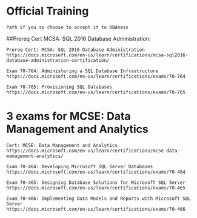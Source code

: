 # Official Training

    Path if you so choose to accept it to DBAness
    
##Prereq Cert MCSA: SQL 2016 Database Administration:

    Prereq Cert: MCSA: SQL 2016 Database Administration
    https://docs.microsoft.com/en-us/learn/certifications/mcsa-sql2016-database-administration-certification/

    Exam 70-764: Administering a SQL Database Infrastructure
    https://docs.microsoft.com/en-us/learn/certifications/exams/70-764
    
    Exam 70-765: Provisioning SQL Databases
    https://docs.microsoft.com/en-us/learn/certifications/exams/70-765
    
    
# 3 exams for MCSE: Data Management and Analytics

    Cert: MCSE: Data Management and Analytics
    https://docs.microsoft.com/en-us/learn/certifications/mcse-data-management-analytics/
    
    Exam 70-464: Developing Microsoft SQL Server Databases
    https://docs.microsoft.com/en-us/learn/certifications/exams/70-464
    
    Exam 70-465: Designing Database Solutions for Microsoft SQL Server
    https://docs.microsoft.com/en-us/learn/certifications/exams/70-465
    
    Exam 70-466: Implementing Data Models and Reports with Microsoft SQL Server
    https://docs.microsoft.com/en-us/learn/certifications/exams/70-466